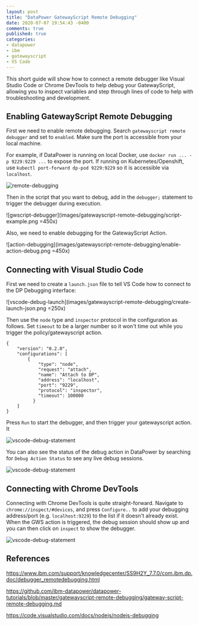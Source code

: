 ```yaml
---
layout: post
title: "DataPower GatewayScript Remote Debugging"
date: 2020-07-07 19:54:43 -0400
comments: true
published: true
categories:
- datapower
- ibm
- gatewayscript
- VS Code
---
```


This short guide will show how to connect a remote debugger like Visual Studio Code or Chrome DevTools to help debug your GatewayScript, allowing you to inspect variables and step through lines of code to help with troubleshooting and development.

## Enabling GatewayScript Remote Debugging

First we need to enable remote debugging. Search `gatewayscript remote debugger` and set to `enabled`. Make sure the port is accessible from your local machine.

For example, if DataPower is running on local Docker, use `docker run ... -p 9229:9229 ...` to expose the port. If running on Kubernetes/Openshift, use `kubectl port-forward dp-pod 9229:9229` so it is accessible via `localhost`.

![remote-debugging](images/gatewayscript-remote-debugging/enable-remote-debugging.png)


Then in the script that you want to debug, add in the `debugger;` statement to trigger the debugger during execution.

![gwscript-debugger](images/gatewayscript-remote-debugging/script-example.png =450x)


Also, we need to enable debugging for the GatewayScript Action.

![action-debugging](images/gatewayscript-remote-debugging/enable-action-debug.png =450x)


## Connecting with Visual Studio Code

First we need to create a `launch.json` file to tell VS Code how to connect to the DP Debugging interface:

![vscode-debug-launch](images/gatewayscript-remote-debugging/create-launch-json.png =250x)

Then use the `node` type and `inspector` protocol in the configuration as follows. Set `timeout` to be a larger number so it won't time out while you trigger the policy/gatewayscript action.

```
{
    "version": "0.2.0",
    "configurations": [
        {
            "type": "node",
            "request": "attach",
            "name": "Attach to DP",
            "address": "localhost",
            "port": "9229",
            "protocol": "inspector",
            "timeout": 100000
          }
    ]
}
```
Press `Run` to start the debugger, and then trigger your gatewayscript action.
It 

![vscode-debug-statement](images/gatewayscript-remote-debugging/debugger-breakpoint.png)

You can also see the status of the debug action in DataPower by searching for `Debug Action Status` to see any live debug sessions.


![vscode-debug-statement](images/gatewayscript-remote-debugging/debug-action-status.png)


## Connecting with Chrome DevTools

Connecting with Chrome DevTools is quite straight-forward. Navigate to `chrome://inspect/#devices`, and press `Configure..` to add your debugging address/port (e.g. `localhost:9229`) to the list if it doesn't already exist. When the GWS action is triggered, the debug session should show up and you can then click on `inspect` to show the debugger.


![vscode-debug-statement](images/gatewayscript-remote-debugging/chrome-debugger.png)


## References

https://www.ibm.com/support/knowledgecenter/SS9H2Y_7.7.0/com.ibm.dp.doc/debugger_remotedebugging.html

https://github.com/ibm-datapower/datapower-tutorials/blob/master/gatewayscript-remote-debugging/gateway-script-remote-debugging.md

https://code.visualstudio.com/docs/nodejs/nodejs-debugging